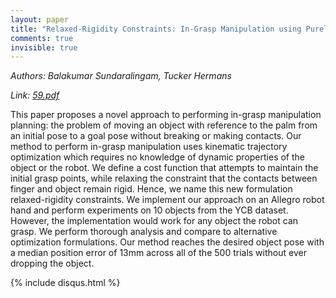 ```yaml
---
layout: paper
title: "Relaxed-Rigidity Constraints: In-Grasp Manipulation using Purely Kinematic Trajectory Optimization"
comments: true
invisible: true
---
```


<p class="text-left"><i>Authors: Balakumar Sundaralingam, Tucker Hermans</i></p>
<p class="text-left"><i>Link: <a href="https://storage.googleapis.com/rss2017-papers/59.pdf">59.pdf</a></i></p>

This paper proposes a novel approach to performing in-grasp manipulation planning: the problem of moving an object with reference to the palm from an initial pose to a goal pose without breaking or making contacts. Our method to perform in-grasp manipulation uses kinematic trajectory optimization which requires no knowledge of dynamic properties of the object or the robot. We define a cost function that attempts to maintain the initial grasp points, while relaxing the constraint that the contacts between finger and object remain rigid. Hence, we name this new formulation relaxed-rigidity constraints. We implement our approach on an Allegro robot hand and perform experiments on 10 objects from the YCB dataset. However, the implementation would work for any object the robot can grasp. We perform thorough analysis and compare to alternative optimization formulations. Our method reaches the desired object pose with a median position error of 13mm across all of the 500 trials without ever dropping the object. 

{% include disqus.html %}
